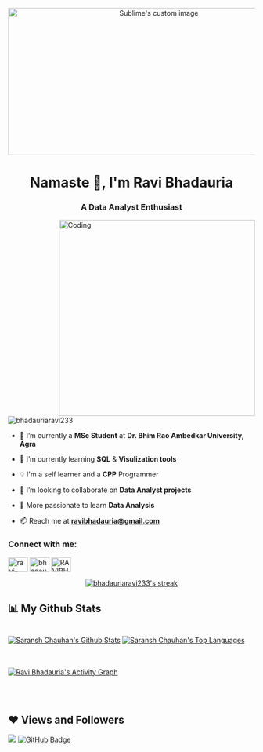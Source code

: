 
<p align="center">
  <img src="https://github.com/abhisheknaiidu/abhisheknaiidu/blob/master/code.gif?raw=true" alt="Sublime's custom image"  width="600" height="300"/>
</p>
<h1 align="center">Namaste 🙏, I'm Ravi Bhadauria</h1>
<h3 align="center">A Data Analyst Enthusiast </h3>
<img align="right" alt="Coding" width="400" src="https://camo.githubusercontent.com/cae12fddd9d6982901d82580bdf321d81fb299141098ca1c2d4891870827bf17/68747470733a2f2f6d69726f2e6d656469756d2e636f6d2f6d61782f313336302f302a37513379765349765f7430696f4a2d5a2e676966")

<p align="left"> <img src="https://komarev.com/ghpvc/?username=bhadauriaravi233&label=Profile%20views&color=0e75b6&style=flat" alt="bhadauriaravi233" /> </p>

- 🔭 I’m currently a **MSc Student** at **Dr. Bhim Rao Ambedkar University, Agra**
- 🌱 I’m currently learning **SQL** & **Visulization tools**
- 💡 I'm a self learner and a **CPP** Programmer

- 👯 I’m looking to collaborate on **Data Analyst projects**

- 💬 More passionate to learn **Data Analysis**

- 📫 Reach me at **ravibhadauria@gmail.com**


<h3 align="left">Connect with me:</h3>
<p align="left">
<a href="https://linkedin.com/in/ravi-bhadauria2000/" target="blank"><img align="center" src="https://raw.githubusercontent.com/rahuldkjain/github-profile-readme-generator/master/src/images/icons/Social/linked-in-alt.svg" alt="ravi-bhadauria2000" height="30" width="40" /></a>
<a href="https://www.hackerrank.com/bhadauriaravi233?hr_r=1" target="blank"><img align="center" src="https://raw.githubusercontent.com/rahuldkjain/github-profile-readme-generator/master/src/images/icons/Social/hackerrank.svg" alt="bhadauriaravi233" height="30" width="40" /></a>
<a href="https://www.leetcode.com/RAVIBHADAURIA" target="blank"><img align="center" src="https://raw.githubusercontent.com/rahuldkjain/github-profile-readme-generator/master/src/images/icons/Social/leet-code.svg" alt="RAVIBHADAURIA" height="30" width="40" /></a>


<!-- <h3 align="left">Languages and Tools:</h3>
<p align="left"> <a href="https://getbootstrap.com" target="_blank" rel="noreferrer"> <img src="https://raw.githubusercontent.com/devicons/devicon/master/icons/bootstrap/bootstrap-plain-wordmark.svg" alt="bootstrap" width="40" height="40"/> </a> <a href="https://www.w3schools.com/css/" target="_blank" rel="noreferrer"> <img src="https://raw.githubusercontent.com/devicons/devicon/master/icons/css3/css3-original-wordmark.svg" alt="css3" width="40" height="40"/> </a> <a href="https://www.figma.com/" target="_blank" rel="noreferrer"> <img src="https://www.vectorlogo.zone/logos/figma/figma-icon.svg" alt="figma" width="40" height="40"/> </a> <a href="https://firebase.google.com/" target="_blank" rel="noreferrer"> <img src="https://www.vectorlogo.zone/logos/firebase/firebase-icon.svg" alt="firebase" width="40" height="40"/> </a> <a href="https://git-scm.com/" target="_blank" rel="noreferrer"> <img src="https://www.vectorlogo.zone/logos/git-scm/git-scm-icon.svg" alt="git" width="40" height="40"/> </a> <a href="https://www.w3.org/html/" target="_blank" rel="noreferrer"> <img src="https://raw.githubusercontent.com/devicons/devicon/master/icons/html5/html5-original-wordmark.svg" alt="html5" width="40" height="40"/> </a> <a href="https://www.java.com" target="_blank" rel="noreferrer"> <img src="https://raw.githubusercontent.com/devicons/devicon/master/icons/java/java-original.svg" alt="java" width="40" height="40"/> </a> <a href="https://developer.mozilla.org/en-US/docs/Web/JavaScript" target="_blank" rel="noreferrer"> <img src="https://raw.githubusercontent.com/devicons/devicon/master/icons/javascript/javascript-original.svg" alt="javascript" width="40" height="40"/> </a> <a href="https://www.linux.org/" target="_blank" rel="noreferrer"> <img src="https://raw.githubusercontent.com/devicons/devicon/master/icons/linux/linux-original.svg" alt="linux" width="40" height="40"/> </a> <a href="https://nodejs.org" target="_blank" rel="noreferrer"> <img src="https://raw.githubusercontent.com/devicons/devicon/master/icons/nodejs/nodejs-original-wordmark.svg" alt="nodejs" width="40" height="40"/> </a> <a href="https://www.postgresql.org" target="_blank" rel="noreferrer"> <img src="https://raw.githubusercontent.com/devicons/devicon/master/icons/postgresql/postgresql-original-wordmark.svg" alt="postgresql" width="40" height="40"/> </a> <a href="https://www.python.org" target="_blank" rel="noreferrer"> <img src="https://raw.githubusercontent.com/devicons/devicon/master/icons/python/python-original.svg" alt="python" width="40" height="40"/> </a> <a href="https://reactjs.org/" target="_blank" rel="noreferrer"> <img src="https://raw.githubusercontent.com/devicons/devicon/master/icons/react/react-original-wordmark.svg" alt="react" width="40" height="40"/> </a> <a href="https://tailwindcss.com/" target="_blank" rel="noreferrer"> <img src="https://www.vectorlogo.zone/logos/tailwindcss/tailwindcss-icon.svg" alt="tailwind" width="40" height="40"/> </a> </p> -->

 
   
   <p align="center">
        <a href="https://github.com/bhadauriaravi233/github-readme-streak-stats">
            <img title="🔥 Get streak stats for your profile at git.io/streak-stats" alt="bhadauriaravi233's streak" src="https://github-readme-streak-stats.herokuapp.com/?user=bhadauriaravi233&theme=black-ice&hide_border=true&stroke=0000&background=060A0CD0"/>
        </a>
    </p>

<!-- <p><img align="left" src="https://github-readme-stats.vercel.app/api/top-langs?username=bhadauriaravi233n&show_icons=true&locale=en&layout=compact" alt="bhadauriaravi233" /></p>

<p>&nbsp;<img align="center" src="https://github-readme-stats.vercel.app/api?username=bhadauriaravi233&show_icons=true&locale=en" alt="bhadauriaravi233" /></p>

<p><img align="center" src="https://github-readme-streak-stats.herokuapp.com/?user=bhadauriaravi233&" alt="bhadauriaravi233" /></p>

 -->
 
 
 ## 📊 My Github Stats

  <br/>
    <a href="https://github.com/bhadauriaravi233/github-readme-stats"><img alt="Saransh Chauhan's Github Stats" src="https://github-readme-stats.vercel.app/api?username=bhadauriaravi233&show_icons=true&count_private=true&theme=react&hide_border=true&bg_color=0D1117" /></a>
  <a href="https://github.com/bhadauriaravi233/github-readme-stats"><img alt="Saransh Chauhan's Top Languages" src="https://github-readme-stats.vercel.app/api/top-langs/?username=bhadauriaravi233&langs_count=8&count_private=true&layout=compact&theme=react&hide_border=true&bg_color=0D1117" /></a>
  <br/>
  


<br/>
<br/>

<a href="https://github.com/bhadauriaravi233/github-readme-activity-graph"><img alt="Ravi Bhadauria's Activity Graph" src="https://activity-graph.herokuapp.com/graph?username=bhadauriaravi233&bg_color=0D1117&color=5BCDEC&line=5BCDEC&point=FFFFFF&hide_border=true" /></a>

<br/>
<br/>

## ❤ Views and Followers
<a href="https://github.com/bhadauriaravi233/github-profile-views-counter">
    <img src="https://komarev.com/ghpvc/?username=bhadauriaravi233">
</a>
<a href="https://github.com/bhadauriaravi233?tab=followers"><img src="https://img.shields.io/github/followers/bhadauriaravi233?label=Followers&style=social" alt="GitHub Badge"></a>
